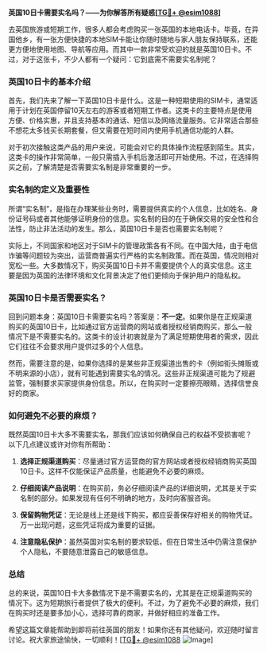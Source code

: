 **英国10日卡需要实名吗？——为你解答所有疑惑[[TG💪+ @esim1088](https://t.me/s/esim1088)]**

去英国旅游或短期工作，很多人都会考虑购买一张英国的本地电话卡。毕竟，在异国他乡，有一张方便快捷的本地SIM卡能让你随时随地与家人朋友保持联系，还能更方便地使用地图、导航等应用。而其中一款非常受欢迎的就是英国10日卡。不过，对于这张卡，不少人都有一个疑问：它到底需不需要实名制呢？

### 英国10日卡的基本介绍

首先，我们先来了解一下英国10日卡是什么。这是一种短期使用的SIM卡，通常适用于计划在英国停留10天左右的游客或者短期工作者。这类卡的主要特点是使用方便、价格实惠，并且支持基本的通话、短信以及网络流量服务。它非常适合那些不想花太多钱买长期套餐，但又需要在短时间内使用手机通信功能的人群。

对于初次接触这类产品的用户来说，可能会对它的具体操作流程感到陌生。其实，这类卡的操作非常简单，一般只需插入手机后激活即可开始使用。不过，在选择购买之前，了解清楚是否需要实名制是非常重要的一步。

### 实名制的定义及重要性

所谓“实名制”，是指在办理某些业务时，需要提供真实的个人信息，比如姓名、身份证号码或者其他能够证明身份的信息。实名制的目的在于确保交易的安全性和合法性，防止非法活动的发生。那么，英国10日卡是否也需要实名制呢？

实际上，不同国家和地区对于SIM卡的管理政策各有不同。在中国大陆，由于电信诈骗等问题较为突出，运营商普遍实行严格的实名制政策。而在英国，情况则相对宽松一些。大多数情况下，购买英国10日卡并不需要提供个人的真实信息。这主要是因为英国的法律环境和文化背景决定了他们更倾向于保护用户的隐私权。

### 英国10日卡是否需要实名？

回到问题本身：英国10日卡需要实名吗？答案是：**不一定**。如果你是在正规渠道购买的英国10日卡，比如通过官方运营商的网站或者授权经销商购买，那么一般情况下是不需要实名的。这类卡的设计初衷就是为了满足短期使用者的需求，因此它们往往不会要求用户提供过多的个人信息。

然而，需要注意的是，如果你选择的是某些非正规渠道出售的卡（例如街头摊贩或不明来源的小店），就有可能遇到需要实名的情况。这些非正规渠道可能为了规避监管，强制要求买家提供身份信息。所以，在购买时一定要擦亮眼睛，选择信誉良好的商家。

### 如何避免不必要的麻烦？

既然英国10日卡大多不需要实名，那我们应该如何确保自己的权益不受损害呢？以下几点建议或许对你有所帮助：

1. **选择正规渠道购买**：尽量通过官方运营商的官方网站或者授权经销商购买英国10日卡。这样不仅能保证产品质量，也能避免不必要的麻烦。
   
2. **仔细阅读产品说明**：在购买前，务必仔细阅读产品的详细说明，尤其是关于实名制的部分。如果发现有任何不明确的地方，及时向客服咨询。

3. **保留购物凭证**：无论是线上还是线下购买，都应妥善保存好相关的购物凭证。万一出现问题，这些凭证将成为重要的证据。

4. **注意隐私保护**：虽然英国对实名制的要求较低，但在日常生活中仍需注意保护个人隐私，不要随意泄露自己的敏感信息。

### 总结

总的来说，英国10日卡大多数情况下是不需要实名的，尤其是在正规渠道购买的情况下。这为短期旅行者提供了极大的便利。不过，为了避免不必要的麻烦，我们在购买时还是要多加小心，选择可靠的商家，并做好相应的准备工作。

希望这篇文章能帮助到即将前往英国的朋友！如果你还有其他疑问，欢迎随时留言讨论。祝大家旅途愉快，一切顺利！[[TG💪+ @esim1088](https://t.me/s/esim1088) ![Image](https://i.postimg.cc/4NQfJmqS/Snipaste-2025-05-13-00-14-12.png)]